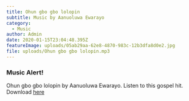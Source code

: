 ```yaml
---
title: Ohun gbo gbo lolopin
subtitle: Music by Aanuoluwa Ewarayo
category:
  - Music
author: Admin
date: 2020-01-15T23:04:48.395Z
featureImage: uploads/05ab29aa-62e8-4870-983c-12b3dfa8d0e2.jpg
file: uploads/Ohun gbo gbo lolopin.mp3
---
```

### Music Alert! 

Ohun gbo gbo lolopin by Aanuoluwa Ewarayo. Listen to this gospel hit.\
Download [here](https://github.com/EbenOladutemu/Latest-9ja/raw/master/assets/uploads/Ohun%20gbo%20gbo%20lolopin.mp3)
